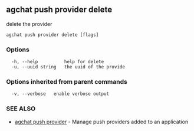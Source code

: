 ## agchat push provider delete

delete the provider

```
agchat push provider delete [flags]
```

### Options

```
  -h, --help          help for delete
  -u, --uuid string   the uuid of the provide
```

### Options inherited from parent commands

```
  -v, --verbose   enable verbose output
```

### SEE ALSO

* [agchat push provider](agchat_push_provider.md)	 - Manage push providers added to an application

